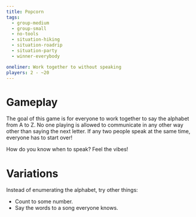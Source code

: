 ```yaml
---
title: Popcorn
tags:
  - group-medium
  - group-small
  - no-tools
  - situation-hiking
  - situation-roadrip
  - situation-party
  - winner-everybody

oneliner: Work together to without speaking
players: 2 - ~20
---
```

# Gameplay

The goal of this game is for everyone to work together to say the alphabet from
A to Z. No one playing is allowed to communicate in any other way other than
saying the next letter. If any two people speak at the same time, everyone has
to start over!

How do you know when to speak? Feel the vibes!

# Variations

Instead of enumerating the alphabet, try other things:

- Count to some number.
- Say the words to a song everyone knows.
